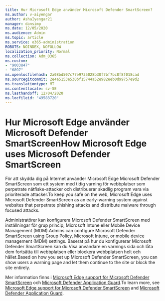 ```yaml
---
title: Hur Microsoft Edge använder Microsoft Defender SmartScreen?
ms.author: v-aiyengar
author: AshaIyengar21
manager: dansimp
ms.date: 12/05/2020
ms.audience: Admin
ms.topic: article
ms.service: o365-administration
ROBOTS: NOINDEX, NOFOLLOW
localization_priority: Normal
ms.collection: Adm_O365
ms.custom:
- "9003847"
- "6897"
ms.openlocfilehash: 2a08bd507c77e9735028b30f7bf7bc8f8f018cad
ms.sourcegitcommit: 2e4a5153e530bf15744a52e982eeb0d99757e9d2
ms.translationtype: MT
ms.contentlocale: sv-SE
ms.lasthandoff: 12/04/2020
ms.locfileid: "49583720"
---
```

# <a name="how-microsoft-edge-uses-microsoft-defender-smartscreen"></a><span data-ttu-id="293b4-102">Hur Microsoft Edge använder Microsoft Defender SmartScreen</span><span class="sxs-lookup"><span data-stu-id="293b4-102">How Microsoft Edge uses Microsoft Defender SmartScreen</span></span>

<span data-ttu-id="293b4-103">För att skydda dig på Internet använder Microsoft Edge Microsoft Defender SmartScreen som ett system med tidig varning för webbplatser som perpetrate nätfiske-attacker och distribuerar skadlig program vara via prioriterade attacker.</span><span class="sxs-lookup"><span data-stu-id="293b4-103">To keep you safe on the web, Microsoft Edge uses Microsoft Defender SmartScreen as an early-warning system against websites that perpetrate phishing attacks and distribute malware through focused attacks.</span></span>

<span data-ttu-id="293b4-104">Administratörer kan konfigurera Microsoft Defender SmartScreen med inställningar för grup princip, Microsoft Intune eller Mobile Device Management (MDM).</span><span class="sxs-lookup"><span data-stu-id="293b4-104">Admins can configure Microsoft Defender SmartScreen using Group Policy, Microsoft Intune, or mobile device management (MDM) settings.</span></span> <span data-ttu-id="293b4-105">Baserat på hur du konfigurerar Microsoft Defender SmartScreen kan du Visa användare en varnings sida och låta dem fortsätta till webbplatsen eller blockera webbplatsen helt och hållet.</span><span class="sxs-lookup"><span data-stu-id="293b4-105">Based on how you set up Microsoft Defender SmartScreen, you can show users a warning page and let them continue to the site or block the site entirely.</span></span>

<span data-ttu-id="293b4-106">Mer information finns i [Microsoft Edge support för Microsoft Defender SmartScreen](https://go.microsoft.com/fwlink/?linkid=2133081) och [Microsoft Defender Application Guard](https://go.microsoft.com/fwlink/?linkid=2132839).</span><span class="sxs-lookup"><span data-stu-id="293b4-106">To learn more, see [Microsoft Edge support for Microsoft Defender SmartScreen](https://go.microsoft.com/fwlink/?linkid=2133081) and [Microsoft Defender Application Guard](https://go.microsoft.com/fwlink/?linkid=2132839).</span></span>